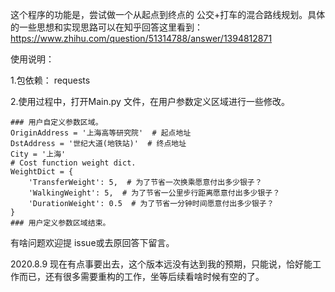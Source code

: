 这个程序的功能是，尝试做一个从起点到终点的 公交+打车的混合路线规划。具体的一些思想和实现思路可以在知乎回答这里看到： https://www.zhihu.com/question/51314788/answer/1394812871

使用说明：

1.包依赖： requests

2.使用过程中，打开Main.py 文件，在用户参数定义区域进行一些修改。 

    ### 用户自定义参数区域。
    OriginAddress = '上海高等研究院'  # 起点地址
    DstAddress = '世纪大道(地铁站)'  # 终点地址
    City = '上海'
    # Cost function weight dict.
    WeightDict = {
        'TransferWeight': 5,  # 为了节省一次换乘愿意付出多少银子？
        'WalkingWeight': 5,  # 为了节省一公里步行距离愿意付出多少银子？
        'DurationWeight': 0.5  # 为了节省一分钟时间愿意付出多少银子？
    }
    ### 用户定义参数区域结束。
    
有啥问题欢迎提 issue或去原回答下留言。

2020.8.9
现在有点事要出去，这个版本远没有达到我的预期，只能说，恰好能工作而已，还有很多需要重构的工作，坐等后续看啥时候有空的了。